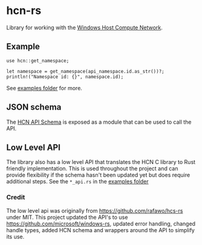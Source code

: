 # hcn-rs

Library for working with the [Windows Host Compute Network](https://learn.microsoft.com/en-us/windows-server/networking/technologies/hcn/hcn-top).

## Example

```
use hcn::get_namespace;

let namespace = get_namespace(api_namespace.id.as_str())?;
println!("Namespace id: {}", namespace.id);
```

See [examples folder](examples) for more.

## JSON schema 

The [HCN API Schema](https://learn.microsoft.com/en-us/virtualization/api/hcn/hns_schema) is exposed as a module that can be used to call the API. 

## Low Level API

The library also has a low level API that translates the HCN C library to Rust friendly implementation. This is used throughout the project and can provide flexibility if the schema hasn't been updated yet but does require additional steps.  See the `*_api.rs` in the [examples folder](examples)

### Credit
The low level api was originally from https://github.com/rafawo/hcs-rs under MIT.  This project updated the API's to use https://github.com/microsoft/windows-rs, updated error handling, changed handle types, added HCN schema and wrappers around the API to simplify its use.
